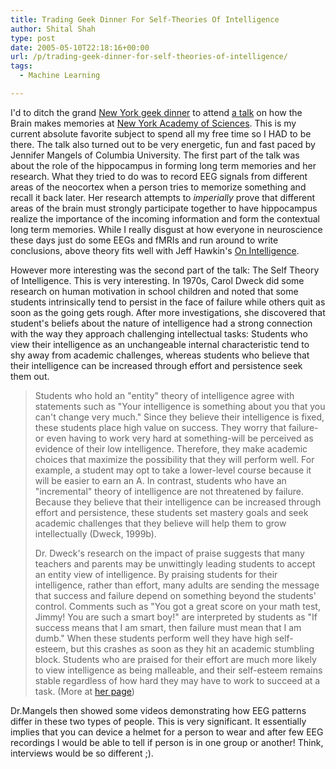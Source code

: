 ```yaml
---
title: Trading Geek Dinner For Self-Theories Of Intelligence
author: Shital Shah
type: post
date: 2005-05-10T22:18:16+00:00
url: /p/trading-geek-dinner-for-self-theories-of-intelligence/
tags:
  - Machine Learning

---
```

I'd to ditch the grand [New York geek dinner][1] to attend [a talk][2] on how the Brain makes memories at [New York Academy of Sciences][3]. This is my current absolute favorite subject to spend all my free time so I HAD to be there. The talk also turned out to be very energetic, fun and fast paced by Jennifer Mangels of Columbia University. The first part of the talk was about the role of the hippocampus in forming long term memories and her research. What they tried to do was to record EEG signals from different areas of the neocortex when a person tries to memorize something and recall it back later. Her research attempts to _imperially_ prove that different areas of the brain must strongly participate together to have hippocampus realize the importance of the incoming information and form the contextual long term memories. While I really disgust at how everyone in neuroscience these days just do some EEGs and fMRIs and run around to write conclusions, above theory fits well with Jeff Hawkin's [On Intelligence][4].

However more interesting was the second part of the talk: The Self Theory of Intelligence. This is very interesting. In 1970s, Carol Dweck did some research on human motivation in school children and noted that some students intrinsically tend to persist in the face of failure while others quit as soon as the going gets rough. After more investigations, she discovered that student's beliefs about the nature of intelligence had a strong connection with the way they approach challenging intellectual tasks: Students who view their intelligence as an unchangeable internal characteristic tend to shy away from academic challenges, whereas students who believe that their intelligence can be increased through effort and persistence seek them out.

> Students who hold an "entity" theory of intelligence agree with statements such as "Your intelligence is something about you that you can't change very much." Since they believe their intelligence is fixed, these students place high value on success. They worry that failure-or even having to work very hard at something-will be perceived as evidence of their low intelligence. Therefore, they make academic choices that maximize the possibility that they will perform well. For example, a student may opt to take a lower-level course because it will be easier to earn an A. In contrast, students who have an "incremental" theory of intelligence are not threatened by failure. Because they believe that their intelligence can be increased through effort and persistence, these students set mastery goals and seek academic challenges that they believe will help them to grow intellectually (Dweck, 1999b).
>
> Dr. Dweck's research on the impact of praise suggests that many teachers and parents may be unwittingly leading students to accept an entity view of intelligence. By praising students for their intelligence, rather than effort, many adults are sending the message that success and failure depend on something beyond the students' control. Comments such as "You got a great score on your math test, Jimmy! You are such a smart boy!" are interpreted by students as "If success means that I am smart, then failure must mean that I am dumb." When these students perform well they have high self-esteem, but this crashes as soon as they hit an academic stumbling block. Students who are praised for their effort are much more likely to view intelligence as being malleable, and their self-esteem remains stable regardless of how hard they may have to work to succeed at a task. (More at [her page][5])

Dr.Mangels then showed some videos demonstrating how EEG patterns differ in these two types of people. This is very significant. It essentially implies that you can device a helmet for a person to wear and after few EEG recordings I would be able to tell if person is in one group or another! Think, interviews would be so different ;).

 [1]: http://www.micropersuasion.com/2005/04/scoble_rubel_ho.html
 [2]: http://www.nyas.org/events/eventDetail.asp?eventID=3182&date=5/2/2005%207:15:00%20PM
 [3]: http://www.nyas.org
 [4]: /p/jeff-hawkins-on-intelligence/
 [5]: http://www.indiana.edu/%7Eintell/dweck.shtml
